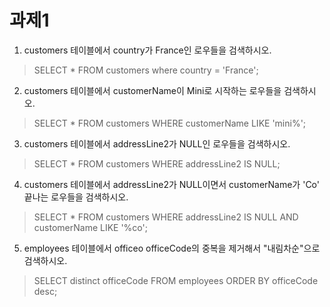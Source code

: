 # 과제1

1. customers 테이블에서 country가 France인 로우들을 검색하시오.
> SELECT * FROM customers where country = 'France';

2. customers 테이블에서 customerName이 Mini로 시작하는 로우들을 검색하시오.
> SELECT * FROM customers WHERE customerName LIKE 'mini%';

3. customers 테이블에서 addressLine2가 NULL인 로우들을 검색하시오.
> SELECT * FROM customers WHERE addressLine2 IS NULL;

4. customers 테이블에서 addressLine2가 NULL이면서 customerName가 'Co' 끝나는 로우들을 검색하시오.
> SELECT * FROM customers WHERE addressLine2 IS NULL AND customerName LIKE '%co';

5. employees 테이블에서 officeo officeCode의 중복을 제거해서 "내림차순"으로 검색하시오.
> SELECT distinct officeCode FROM employees ORDER BY officeCode desc;

